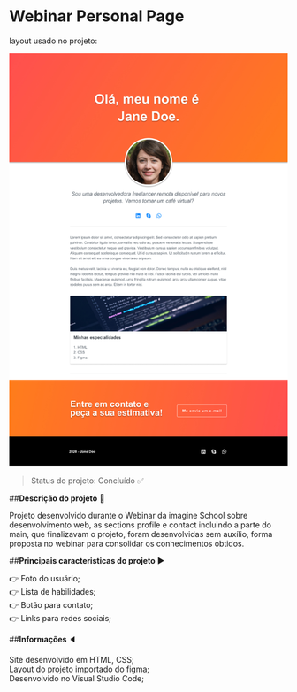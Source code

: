 # Webinar Personal Page

layout usado no projeto:

<p align=center width=50% heigth=50%>
    <img src="./image/layout-personal-page.jpg" alt="Imagem Layout">
</p>

> Status do projeto: Concluído :white_check_mark:

##<strong>Descrição do projeto</strong> :page_facing_up:

Projeto desenvolvido durante o Webinar da imagine School sobre desenvolvimento web, as sections profile e contact incluindo a parte do main, que finalizavam o projeto, foram desenvolvidas sem auxílio, forma proposta no webinar para consolidar os conhecimentos obtidos.

##<strong>Principais caracteristicas do projeto</strong> :arrow_forward:

:point_right: Foto do usuário;
<br>
:point_right: Lista de habilidades;
<br>
:point_right: Botão para contato;
<br>
:point_right: Links para redes sociais;
<br>

##<strong>Informações </strong> :speaker:

Site desenvolvido em HTML, CSS; <br>
Layout do projeto importado do figma; <br>
Desenvolvido no Visual Studio Code;

